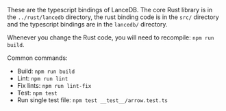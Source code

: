 These are the typescript bindings of LanceDB.
The core Rust library is in the `../rust/lancedb` directory, the rust binding
code is in the `src/` directory and the typescript bindings are in
the `lancedb/` directory.

Whenever you change the Rust code, you will need to recompile: `npm run build`.

Common commands:
* Build: `npm run build`
* Lint: `npm run lint`
* Fix lints: `npm run lint-fix`
* Test: `npm test`
* Run single test file: `npm test __test__/arrow.test.ts`
